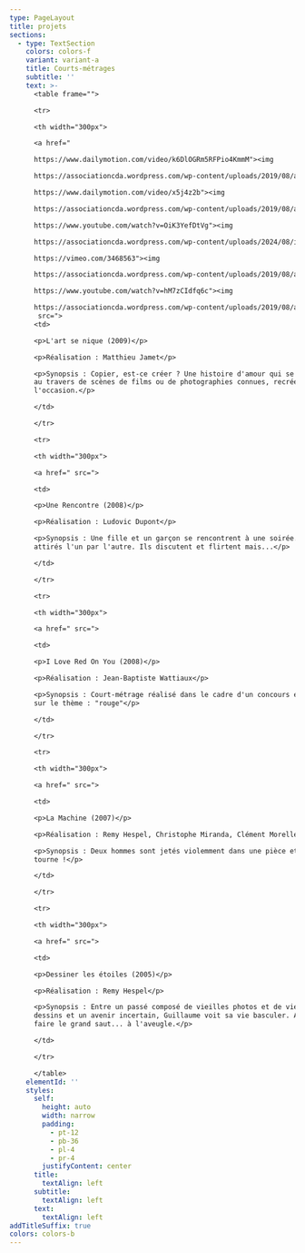 ```yaml
---
type: PageLayout
title: projets
sections:
  - type: TextSection
    colors: colors-f
    variant: variant-a
    title: Courts-métrages
    subtitle: ''
    text: >-
      <table frame="">

      <tr>

      <th width="300px">

      <a href="

      https://www.dailymotion.com/video/k6DlOGRm5RFPio4KmmM"><img

      https://associationcda.wordpress.com/wp-content/uploads/2019/08/artsenique01-1817097966-e1722580693716.jpg?w=300"></a></th

      https://www.dailymotion.com/video/x5j4z2b"><img

      https://associationcda.wordpress.com/wp-content/uploads/2019/08/artsenique01-1817097966-e1722580693716.jpg?w=300"></a></th

      https://www.youtube.com/watch?v=OiK3YefDtVg"><img

      https://associationcda.wordpress.com/wp-content/uploads/2024/08/i-love-red-on-you-court-metrage-2008-hq-3386095374-e1722937722459.jpg?w=300"></a></th

      https://vimeo.com/3468563"><img

      https://associationcda.wordpress.com/wp-content/uploads/2019/08/artsenique01-1817097966-e1722580693716.jpg?w=300"></a></th

      https://www.youtube.com/watch?v=hM7zCIdfq6c"><img

      https://associationcda.wordpress.com/wp-content/uploads/2019/08/artsenique01-1817097966-e1722580693716.jpg?w=300"></a></th
       src=">
      <td>

      <p>L'art se nique (2009)</p>

      <p>Réalisation : Matthieu Jamet</p>

      <p>Synopsis : Copier, est-ce créer ? Une histoire d'amour qui se raconte
      au travers de scènes de films ou de photographies connues, recréées pour
      l'occasion.</p>

      </td>

      </tr>

      <tr>

      <th width="300px">

      <a href=" src=">

      <td>

      <p>Une Rencontre (2008)</p>

      <p>Réalisation : Ludovic Dupont</p>

      <p>Synopsis : Une fille et un garçon se rencontrent à une soirée. Ils sont
      attirés l'un par l'autre. Ils discutent et flirtent mais...</p>

      </td>

      </tr>

      <tr>

      <th width="300px">

      <a href=" src=">

      <td>

      <p>I Love Red On You (2008)</p>

      <p>Réalisation : Jean-Baptiste Wattiaux</p>

      <p>Synopsis : Court-métrage réalisé dans le cadre d'un concours étudiant
      sur le thème : "rouge"</p>

      </td>

      </tr>

      <tr>

      <th width="300px">

      <a href=" src=">

      <td>

      <p>La Machine (2007)</p>

      <p>Réalisation : Remy Hespel, Christophe Miranda, Clément Morelle</p>

      <p>Synopsis : Deux hommes sont jetés violemment dans une pièce et... ça
      tourne !</p>

      </td>

      </tr>

      <tr>

      <th width="300px">

      <a href=" src=">

      <td>

      <p>Dessiner les étoiles (2005)</p>

      <p>Réalisation : Remy Hespel</p>

      <p>Synopsis : Entre un passé composé de vieilles photos et de vieux
      dessins et un avenir incertain, Guillaume voit sa vie basculer. A lui de
      faire le grand saut... à l'aveugle.</p>

      </td>

      </tr>

      </table>
    elementId: ''
    styles:
      self:
        height: auto
        width: narrow
        padding:
          - pt-12
          - pb-36
          - pl-4
          - pr-4
        justifyContent: center
      title:
        textAlign: left
      subtitle:
        textAlign: left
      text:
        textAlign: left
addTitleSuffix: true
colors: colors-b
---
```

